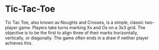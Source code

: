 # Tic-Tac-Toe
Tic Tac Toe, also known as Noughts and Crosses, is a simple, classic two-player game. Players take turns marking Xs and Os on a 3x3 grid. The objective is to be the first to align three of their marks horizontally, vertically, or diagonally. The game often ends in a draw if neither player achieves this. 
